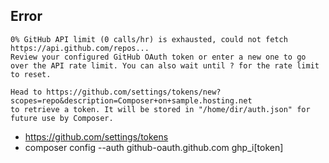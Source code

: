 ## Error
```
0% GitHub API limit (0 calls/hr) is exhausted, could not fetch https://api.github.com/repos... 
Review your configured GitHub OAuth token or enter a new one to go over the API rate limit. You can also wait until ? for the rate limit to reset.

Head to https://github.com/settings/tokens/new?scopes=repo&description=Composer+on+sample.hosting.net
to retrieve a token. It will be stored in "/home/dir/auth.json" for future use by Composer.
```
- https://github.com/settings/tokens
- composer config --auth github-oauth.github.com ghp_i[token]
